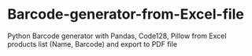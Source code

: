 # Barcode-generator-from-Excel-file
Python Barcode generator with Pandas, Code128, Pillow from Excel products list (Name, Barcode) and export to PDF file 
